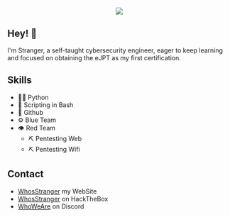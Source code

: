 <h1 align="center">
  <img src="https://media0.giphy.com/media/3o7TKTnADOR6rxBt4c/giphy.gif?cid=ecf05e47gcd1rcgvz5giftm23bou0z2l4dkvd3jxz1mq41nb&rid=giphy.gif&ct=g"/>
</h1>

## Hey! 👋
I'm Stranger, a self-taught cybersecurity engineer, eager to keep learning and focused on obtaining the eJPT as my first certification.

## Skills
- 👨‍💻 Python
- 📡 Scripting in Bash
- 💱 Github
- ⚙️ Blue Team
- 👁️ Red Team
  - ⛏ Pentesting Web
  - ⛏ Pentesting Wifi

## Contact
- [WhosStranger](https://whosstranger.github.io/) my WebSite
- [WhosStranger](https://app.hackthebox.com/profile/805901) on HackTheBox
- [WhoWeAre](https://discord.gg/guJrpySjJZ) on Discord
